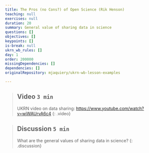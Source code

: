```yaml
---
title: The Pros (no Cons?) of Open Science (Rik Henson)
teaching: null
exercises: null
duration: 20
summary: General value of sharing data in science
questions: []
objectives: []
keypoints: []
is-break: null
ukrn_wb_rules: []
day: 1
order: 200000
missingDependencies: []
dependencies: []
originalRepository: mjaquiery/ukrn-wb-lesson-examples

---
```

> ## Video `3 min`
> UKRN video on data sharing: https://www.youtube.com/watch?v=wjWAUrvA6c4
{: .video}

> ## Discussion `5 min`
> What are the general values of sharing data in science?
{: .discussion}
